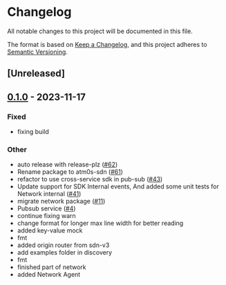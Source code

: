 # Changelog
All notable changes to this project will be documented in this file.

The format is based on [Keep a Changelog](https://keepachangelog.com/en/1.0.0/),
and this project adheres to [Semantic Versioning](https://semver.org/spec/v2.0.0.html).

## [Unreleased]

## [0.1.0](https://github.com/8xFF/atm0s-sdn/releases/tag/atm0s-sdn-utils-v0.1.0) - 2023-11-17

### Fixed
- fixing build

### Other
- auto release with release-plz ([#62](https://github.com/8xFF/atm0s-sdn/pull/62))
- Rename package to atm0s-sdn ([#61](https://github.com/8xFF/atm0s-sdn/pull/61))
- refactor to use cross-service sdk in pub-sub ([#43](https://github.com/8xFF/atm0s-sdn/pull/43))
- Update support for SDK Internal events, And added some unit tests for Network internal ([#41](https://github.com/8xFF/atm0s-sdn/pull/41))
- migrate network package ([#11](https://github.com/8xFF/atm0s-sdn/pull/11))
- Pubsub service ([#4](https://github.com/8xFF/atm0s-sdn/pull/4))
- continue fixing warn
- change format for longer max line width for better reading
- added key-value mock
- fmt
- added origin router from sdn-v3
- add examples folder in discovery
- fmt
- finished part of network
- added Network Agent
